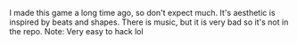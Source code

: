 I made this game a long time ago, so don't expect much.
It's aesthetic is inspired by beats and shapes.
There is music, but it is very bad so it's not in the repo.
Note: Very easy to hack lol
